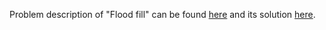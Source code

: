 Problem description of "Flood fill" can be found [here](https://leetcode.com/problems/flood-fill/description/) and its solution 
[here](https://github.com/aurimas13/Solutions-To-Problems/blob/main/LeetCode/Python%20Solutions/Flood%20Fill/flood.py).